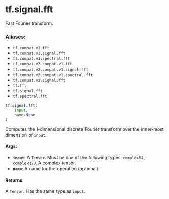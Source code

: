 <div itemscope itemtype="http://developers.google.com/ReferenceObject">
<meta itemprop="name" content="tf.signal.fft" />
<meta itemprop="path" content="Stable" />
</div>

# tf.signal.fft

Fast Fourier transform.

### Aliases:

* `tf.compat.v1.fft`
* `tf.compat.v1.signal.fft`
* `tf.compat.v1.spectral.fft`
* `tf.compat.v2.compat.v1.fft`
* `tf.compat.v2.compat.v1.signal.fft`
* `tf.compat.v2.compat.v1.spectral.fft`
* `tf.compat.v2.signal.fft`
* `tf.fft`
* `tf.signal.fft`
* `tf.spectral.fft`

``` python
tf.signal.fft(
    input,
    name=None
)
```

<!-- Placeholder for "Used in" -->

Computes the 1-dimensional discrete Fourier transform over the inner-most
dimension of `input`.

#### Args:


* <b>`input`</b>: A `Tensor`. Must be one of the following types: `complex64`, `complex128`.
  A complex tensor.
* <b>`name`</b>: A name for the operation (optional).


#### Returns:

A `Tensor`. Has the same type as `input`.

